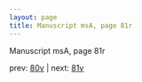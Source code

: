 ```yaml
---
layout: page
title: Manuscript msA, page 81r
---
```


Manuscript msA, page 81r

prev:  [80v](../80v) | next:  [81v](../81v)